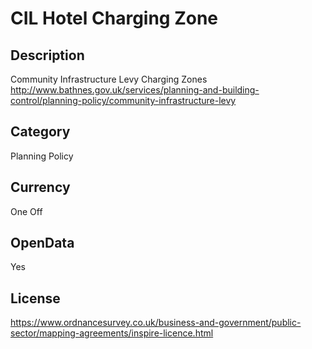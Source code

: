 # CIL Hotel Charging Zone

## Description
Community Infrastructure Levy Charging Zones http://www.bathnes.gov.uk/services/planning-and-building-control/planning-policy/community-infrastructure-levy

## Category
Planning Policy

## Currency
One Off

## OpenData
Yes

## License
https://www.ordnancesurvey.co.uk/business-and-government/public-sector/mapping-agreements/inspire-licence.html

